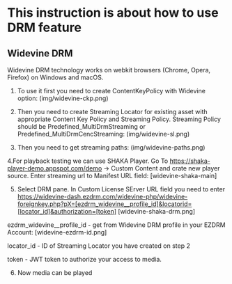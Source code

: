 # This instruction is about how to use DRM feature

## Widevine DRM
Widevine DRM technology works on webkit browsers (Chrome, Opera, Firefox) on Windows and macOS.

1. To use it first you need to create ContentKeyPolicy with Widevine option:
(img/widevine-ckp.png)

2. Then you need to create Streaming Locator for existing asset with appropriate Content Key Policy and Streaming Policy. Streaming Policy should be Predefined_MultiDrmStreaming or Predefined_MultiDrmCencStreaming:
(img/widevine-sl.png)

3. Then you need to get streaming paths:
(img/widevine-paths.png)

4.For playback testing we can use SHAKA Player. Go To https://shaka-player-demo.appspot.com/demo -> Custom Content and crate new player source. Enter streaming url to Manifest URL field:
[widevine-shaka-main]

5. Select DRM pane. In Custom License SErver URL field you need to enter https://widevine-dash.ezdrm.com/widevine-php/widevine-foreignkey.php?pX=[ezdrm_widevine__profile_id]&locatorid=[locator_id]&authorization=[token]
[widevine-shaka-drm.png]

ezdrm_widevine__profile_id - get from Widevine DRM profile in your EZDRM Account:
[widevine-ezdrm-id.png]

locator_id - ID of Streaming Locator you have created on step 2

token - JWT token to authorize your access to media.

6. Now media can be played
